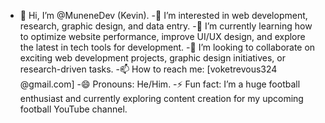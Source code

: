 - 👋 Hi, I’m @MuneneDev (Kevin).
-👀 I’m interested in web development, research, graphic design, and data entry.
-🌱 I’m currently learning how to optimize website performance, improve UI/UX design, and explore the latest in tech tools for development.
-💞️ I’m looking to collaborate on exciting web development projects, graphic design initiatives, or research-driven tasks.
-📫 How to reach me: [voketrevous324
@gmail.com]
-😄 Pronouns: He/Him.
-⚡ Fun fact: I’m a huge football enthusiast and currently exploring content creation for my upcoming football YouTube channel.

<!---
MuneneDev/MuneneDev is a ✨ special ✨ repository because its `README.md` (this file) appears on your GitHub profile.
You can click the Preview link to take a look at your changes.
--->
